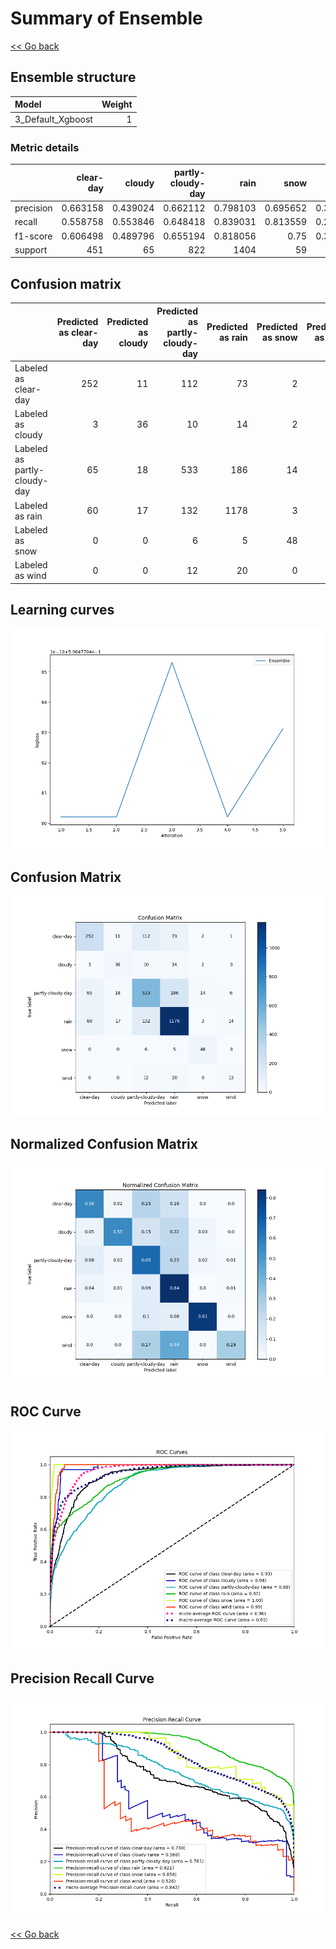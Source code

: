 # Summary of Ensemble

[<< Go back](../README.md)


## Ensemble structure
| Model             |   Weight |
|:------------------|---------:|
| 3_Default_Xgboost |        1 |

### Metric details
|           |   clear-day |    cloudy |   partly-cloudy-day |        rain |      snow |      wind |   accuracy |   macro avg |   weighted avg |   logloss |
|:----------|------------:|----------:|--------------------:|------------:|----------:|----------:|-----------:|------------:|---------------:|----------:|
| precision |    0.663158 |  0.439024 |            0.662112 |    0.798103 |  0.695652 |  0.382353 |   0.723823 |    0.606734 |       0.720542 |  0.596477 |
| recall    |    0.558758 |  0.553846 |            0.648418 |    0.839031 |  0.813559 |  0.288889 |   0.723823 |    0.617084 |       0.723823 |  0.596477 |
| f1-score  |    0.606498 |  0.489796 |            0.655194 |    0.818056 |  0.75     |  0.329114 |   0.723823 |    0.60811  |       0.720853 |  0.596477 |
| support   |  451        | 65        |          822        | 1404        | 59        | 45        |   0.723823 | 2846        |    2846        |  0.596477 |


## Confusion matrix
|                              |   Predicted as clear-day |   Predicted as cloudy |   Predicted as partly-cloudy-day |   Predicted as rain |   Predicted as snow |   Predicted as wind |
|:-----------------------------|-------------------------:|----------------------:|---------------------------------:|--------------------:|--------------------:|--------------------:|
| Labeled as clear-day         |                      252 |                    11 |                              112 |                  73 |                   2 |                   1 |
| Labeled as cloudy            |                        3 |                    36 |                               10 |                  14 |                   2 |                   0 |
| Labeled as partly-cloudy-day |                       65 |                    18 |                              533 |                 186 |                  14 |                   6 |
| Labeled as rain              |                       60 |                    17 |                              132 |                1178 |                   3 |                  14 |
| Labeled as snow              |                        0 |                     0 |                                6 |                   5 |                  48 |                   0 |
| Labeled as wind              |                        0 |                     0 |                               12 |                  20 |                   0 |                  13 |

## Learning curves
![Learning curves](learning_curves.png)
## Confusion Matrix

![Confusion Matrix](confusion_matrix.png)


## Normalized Confusion Matrix

![Normalized Confusion Matrix](confusion_matrix_normalized.png)


## ROC Curve

![ROC Curve](roc_curve.png)


## Precision Recall Curve

![Precision Recall Curve](precision_recall_curve.png)



[<< Go back](../README.md)
